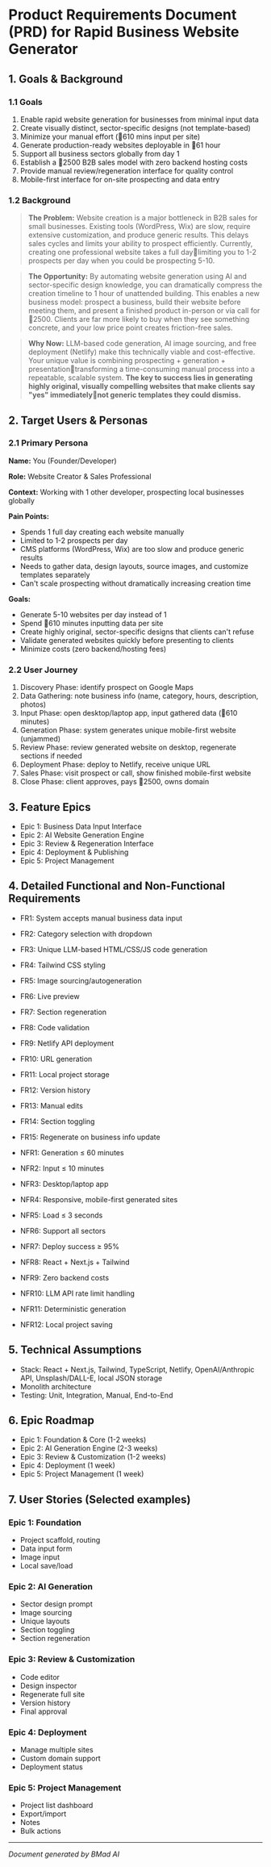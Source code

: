 # Product Requirements Document (PRD) for Rapid Business Website Generator

## 1. Goals & Background

### 1.1 Goals

1. Enable rapid website generation for businesses from minimal input data
2. Create visually distinct, sector-specific designs (not template-based)
3. Minimize your manual effort (610 mins input per site)
4. Generate production-ready websites deployable in 61 hour
5. Support all business sectors globally from day 1
6. Establish a 2500 B2B sales model with zero backend hosting costs
7. Provide manual review/regeneration interface for quality control
8. Mobile-first interface for on-site prospecting and data entry

### 1.2 Background

> **The Problem:** Website creation is a major bottleneck in B2B sales for small businesses. Existing tools (WordPress, Wix) are slow, require extensive customization, and produce generic results. This delays sales cycles and limits your ability to prospect efficiently. Currently, creating one professional website takes a full daylimiting you to 1-2 prospects per day when you could be prospecting 5-10.

> **The Opportunity:** By automating website generation using AI and sector-specific design knowledge, you can dramatically compress the creation timeline to 1 hour of unattended building. This enables a new business model: prospect a business, build their website before meeting them, and present a finished product in-person or via call for 2500. Clients are far more likely to buy when they see something concrete, and your low price point creates friction-free sales.

> **Why Now:** LLM-based code generation, AI image sourcing, and free deployment (Netlify) make this technically viable and cost-effective. Your unique value is combining prospecting + generation + presentationtransforming a time-consuming manual process into a repeatable, scalable system. **The key to success lies in generating highly original, visually compelling websites that make clients say "yes" immediatelynot generic templates they could dismiss.**

## 2. Target Users & Personas

### 2.1 Primary Persona

**Name:** You (Founder/Developer)

**Role:** Website Creator & Sales Professional

**Context:** Working with 1 other developer, prospecting local businesses globally

**Pain Points:**
- Spends 1 full day creating each website manually
- Limited to 1-2 prospects per day
- CMS platforms (WordPress, Wix) are too slow and produce generic results
- Needs to gather data, design layouts, source images, and customize templates separately
- Can't scale prospecting without dramatically increasing creation time

**Goals:**
- Generate 5-10 websites per day instead of 1
- Spend 610 minutes inputting data per site
- Create highly original, sector-specific designs that clients can't refuse
- Validate generated websites quickly before presenting to clients
- Minimize costs (zero backend/hosting fees)

### 2.2 User Journey

1. Discovery Phase: identify prospect on Google Maps
2. Data Gathering: note business info (name, category, hours, description, photos)
3. Input Phase: open desktop/laptop app, input gathered data (610 minutes)
4. Generation Phase: system generates unique mobile-first website (unjammed)
5. Review Phase: review generated website on desktop, regenerate sections if needed
6. Deployment Phase: deploy to Netlify, receive unique URL
7. Sales Phase: visit prospect or call, show finished mobile-first website
8. Close Phase: client approves, pays 2500, owns domain

## 3. Feature Epics

- Epic 1: Business Data Input Interface
- Epic 2: AI Website Generation Engine
- Epic 3: Review & Regeneration Interface
- Epic 4: Deployment & Publishing
- Epic 5: Project Management

## 4. Detailed Functional and Non-Functional Requirements

- FR1: System accepts manual business data input
- FR2: Category selection with dropdown
- FR3: Unique LLM-based HTML/CSS/JS code generation
- FR4: Tailwind CSS styling
- FR5: Image sourcing/autogeneration
- FR6: Live preview
- FR7: Section regeneration
- FR8: Code validation
- FR9: Netlify API deployment
- FR10: URL generation
- FR11: Local project storage
- FR12: Version history
- FR13: Manual edits
- FR14: Section toggling
- FR15: Regenerate on business info update

- NFR1: Generation ≤ 60 minutes
- NFR2: Input ≤ 10 minutes
- NFR3: Desktop/laptop app
- NFR4: Responsive, mobile-first generated sites
- NFR5: Load ≤ 3 seconds
- NFR6: Support all sectors
- NFR7: Deploy success ≥ 95%
- NFR8: React + Next.js + Tailwind
- NFR9: Zero backend costs
- NFR10: LLM API rate limit handling
- NFR11: Deterministic generation
- NFR12: Local project saving

## 5. Technical Assumptions

- Stack: React + Next.js, Tailwind, TypeScript, Netlify, OpenAI/Anthropic API, Unsplash/DALL-E, local JSON storage
- Monolith architecture
- Testing: Unit, Integration, Manual, End-to-End

## 6. Epic Roadmap

- Epic 1: Foundation & Core (1-2 weeks)
- Epic 2: AI Generation Engine (2-3 weeks)
- Epic 3: Review & Customization (1-2 weeks)
- Epic 4: Deployment (1 week)
- Epic 5: Project Management (1 week)

## 7. User Stories (Selected examples)

### Epic 1: Foundation
- Project scaffold, routing
- Data input form
- Image input
- Local save/load

### Epic 2: AI Generation
- Sector design prompt
- Image sourcing
- Unique layouts
- Section toggling
- Section regeneration

### Epic 3: Review & Customization
- Code editor
- Design inspector
- Regenerate full site
- Version history
- Final approval

### Epic 4: Deployment
- Manage multiple sites
- Custom domain support
- Deployment status

### Epic 5: Project Management
- Project list dashboard
- Export/import
- Notes
- Bulk actions

---

*Document generated by BMad AI*
